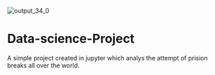 ![output_34_0](https://user-images.githubusercontent.com/111295757/196090179-74063c73-16c0-4309-90aa-4b3c8ac39329.png)
# Data-science-Project
A simple project created in jupyter which analys the attempt of prision breaks all over the world.
